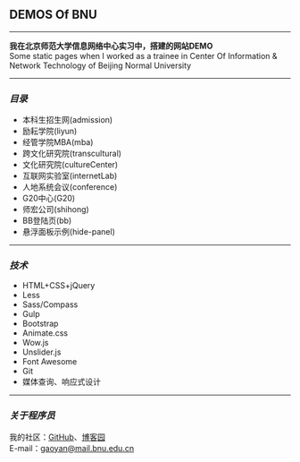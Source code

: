 ## DEMOS Of BNU

---

**我在北京师范大学信息网络中心实习中，搭建的网站DEMO**    
Some static pages when I worked as a trainee in Center Of Information & Network Technology of Beijing Normal University

---

### ***目录***  
- 本科生招生网(admission)  
- 励耘学院(liyun)  
- 经管学院MBA(mba)
- 跨文化研究院(transcultural)
- 文化研究院(cultureCenter)
- 互联网实验室(internetLab)
- 人地系统会议(conference)
- G20中心(G20)
- 师宏公司(shihong)
- BB登陆页(bb)
- 悬浮面板示例(hide-panel)  

---

### ***技术***  
- HTML+CSS+jQuery  
- Less
- Sass/Compass
- Gulp
- Bootstrap  
- Animate.css  
- Wow.js  
- Unslider.js
- Font Awesome  
- Git  
- 媒体查询、响应式设计  

---

### ***关于程序员***    
我的社区：[GitHub](https://github.com/gymmer)、[博客园](http://www.cnblogs.com/gymmer/)  
E-mail：gaoyan@mail.bnu.edu.cn 

